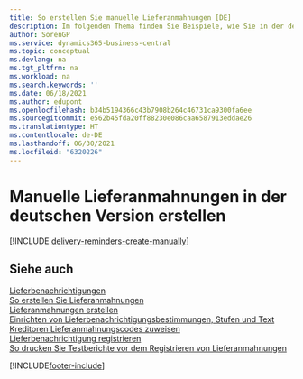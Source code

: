 ```yaml
---
title: So erstellen Sie manuelle Lieferanmahnungen [DE]
description: Im folgenden Thema finden Sie Beispiele, wie Sie in der deutschen Version Lieferanmahnungen manuell erstellen können.
author: SorenGP
ms.service: dynamics365-business-central
ms.topic: conceptual
ms.devlang: na
ms.tgt_pltfrm: na
ms.workload: na
ms.search.keywords: ''
ms.date: 06/18/2021
ms.author: edupont
ms.openlocfilehash: b34b5194366c43b7908b264c46731ca9300fa6ee
ms.sourcegitcommit: e562b45fda20ff88230e086caa6587913eddae26
ms.translationtype: HT
ms.contentlocale: de-DE
ms.lasthandoff: 06/30/2021
ms.locfileid: "6320226"
---
```

# <a name="create-delivery-reminders-manually-in-the-german-version"></a>Manuelle Lieferanmahnungen in der deutschen Version erstellen


[!INCLUDE [delivery-reminders-create-manually](../includes/ATCHDE/delivery-reminders-create-manually.md)]

## <a name="see-also"></a>Siehe auch

[Lieferbenachrichtigungen](delivery-reminders.md)  
[So erstellen Sie Lieferanmahnungen](how-to-generate-delivery-reminders.md)  
[Lieferanmahnungen erstellen](how-to-set-up-delivery-reminders.md)  
[Einrichten von Lieferbenachrichtigungsbestimmungen, Stufen und Text](how-to-set-up-delivery-reminder-terms-levels-and-text.md)  
[Kreditoren Lieferanmahnungscodes zuweisen](how-to-assign-delivery-reminder-codes-to-vendors.md)  
[Lieferbenachrichtigung registrieren](how-to-issue-delivery-reminders.md)  
[So drucken Sie Testberichte vor dem Registrieren von Lieferanmahnungen](how-to-print-test-reports-for-delivery-reminders.md)  


[!INCLUDE[footer-include](../../includes/footer-banner.md)]